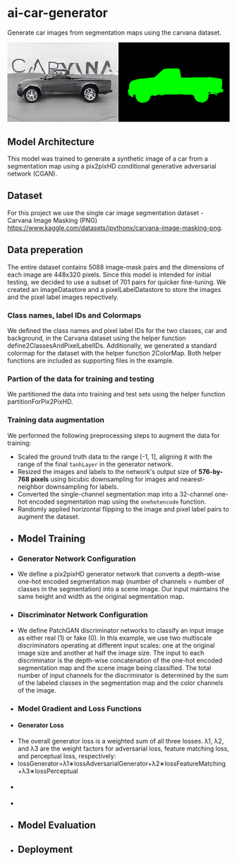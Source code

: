 # ai-car-generator
Generate car images from segmentation maps using the carvana dataset.

![Alt Text](images/sample1.png)

## Model Architecture
This model was trained to generate a synthetic image of a car from a segmentation map using a pix2pixHD conditional generative adversarial network (CGAN).
## Dataset 
For this project we use the single car image segmentation dataset - Carvana Image Masking (PNG) https://www.kaggle.com/datasets/ipythonx/carvana-image-masking-png. 
## Data preperation
The entire dataset contains 5088 image-mask pairs and the dimensions of each image are 448x320 pixels. Since this model is intended for initial testing, we decided to use a subset of 701 pairs for quicker fine-tuning.
We created an imageDatastore and a pixelLabelDatastore to store the images and the pixel label images repectively.
### Class names, label IDs and Colormaps
We defined the class names and pixel label IDs for the two classes, car and background, in the Carvana dataset using the helper function define2ClassesAndPixelLabelIDs. Additionally, we generated a standard colormap for the dataset with the helper function 2ColorMap. Both helper functions are included as supporting files in the example.
### Partion of the data for training and testing
We partitioned the data into training and test sets using the helper function partitionForPix2PixHD.
### Training data augmentation
We performed the following preprocessing steps to augment the data for training:
- Scaled the ground truth data to the range [-1, 1], aligning it with the range of the final `tanhLayer` in the generator network.
- Resized the images and labels to the network's output size of **576-by-768 pixels** using bicubic downsampling for images and nearest-neighbor downsampling for labels.
- Converted the single-channel segmentation map into a 32-channel one-hot encoded segmentation map using the `onehotencode` function.
- Randomly applied horizontal flipping to the image and pixel label pairs to augment the dataset.
- ## Model Training
- ### Generator Network Configuration
- We define a pix2pixHD generator network that converts a depth-wise one-hot encoded segmentation map (number of channels = number of classes in the segmentation) into a scene image. Our input maintains the same height and width as the original segmentation map.
- ### Discriminator Network Configuration
- We define PatchGAN discriminator networks to classify an input image as either real (1) or fake (0). In this example, we use two multiscale discriminators operating at different input scales: one at the original image size and another at half the image size.
The input to each discriminator is the depth-wise concatenation of the one-hot encoded segmentation map and the scene image being classified. The total number of input channels for the discriminator is determined by the sum of the labeled classes in the segmentation map and the color channels of the image.
- ### Model Gradient and Loss Functions
- #### Generator Loss
- The overall generator loss is a weighted sum of all three losses. λ1, λ2, and λ3 are the weight factors for adversarial loss, feature matching loss, and perceptual loss, respectively:
- lossGenerator=λ1∗lossAdversarialGenerator+λ2∗lossFeatureMatching+λ3∗lossPerceptual
- ####
- 
- ## Model Evaluation
- ## Deployment
